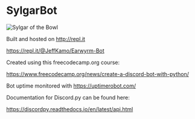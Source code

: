 # SylgarBot

![Sylgar of the Bowl](https://user-images.githubusercontent.com/734535/107870076-548b9080-6e4a-11eb-8ea7-4f335fba1b25.jpg)

Built and hosted on http://repl.it

https://repl.it/@JeffKamo/Earwyrm-Bot

Created using this freecodecamp.org course:

https://www.freecodecamp.org/news/create-a-discord-bot-with-python/

Bot uptime monitored with https://uptimerobot.com/

Documentation for Discord.py can be found here:

https://discordpy.readthedocs.io/en/latest/api.html

